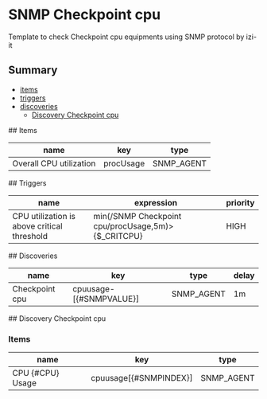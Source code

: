 # SNMP Checkpoint cpu
Template to check Checkpoint cpu equipments using SNMP protocol by izi-it
## Summary
* [items](#items)
* [triggers](#triggers)
* [discoveries](#discoveries)
  * [Discovery Checkpoint cpu ](#discovery_checkpoint_cpu
)
<a name="items" />
## Items

| name | key | type |
| ------------- |------------- |------------- |
| Overall CPU utilization | procUsage | SNMP_AGENT |

<a name="triggers" />
## Triggers

| name | expression | priority |
| ------------- |------------- |------------- |
| CPU utilization is above critical threshold | min(/SNMP Checkpoint cpu/procUsage,5m)>{$_CRITCPU} | HIGH |

<a name="discoveries" />
## Discoveries

| name | key | type | delay |
| ------------- |------------- |------------- |------------- |
| Checkpoint cpu | cpuusage-[{#SNMPVALUE}] | SNMP_AGENT | 1m |

<a name="discovery_checkpoint_cpu" />
## Discovery Checkpoint cpu

### Items

| name | key | type |
| ------------- |------------- |------------- |
| CPU {#CPU} Usage | cpuusage[{#SNMPINDEX}] | SNMP_AGENT |
